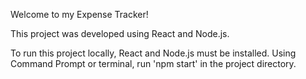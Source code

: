 Welcome to my Expense Tracker!

This project was developed using React and Node.js.

To run this project locally, React and Node.js must be installed. Using Command Prompt or terminal, run 'npm start' in the project directory.
